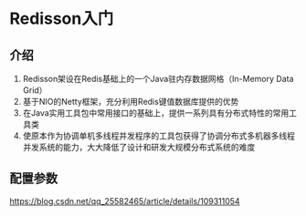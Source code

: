 # Redisson入门

## 介绍
1. Redisson架设在Redis基础上的一个Java驻内存数据网格（In-Memory Data Grid）
2. 基于NIO的Netty框架，充分利用Redis键值数据库提供的优势
3. 在Java实用工具包中常用接口的基础上，提供一系列具有分布式特性的常用工具类
4. 使原本作为协调单机多线程并发程序的工具包获得了协调分布式多机器多线程并发系统的能力，大大降低了设计和研发大规模分布式系统的难度


## 配置参数

https://blog.csdn.net/qq_25582465/article/details/109311054
<comment/>